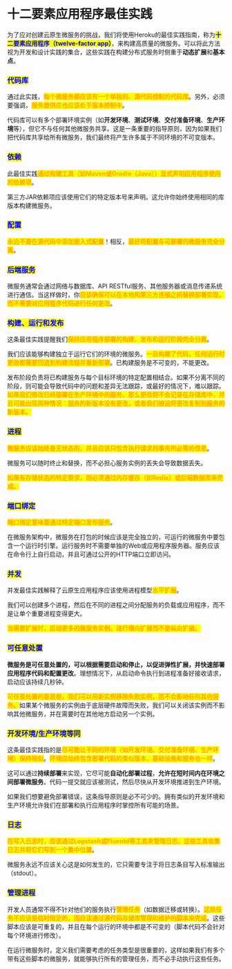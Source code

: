 # 十二要素应用程序最佳实践

为了应对创建云原生微服务的挑战，我们将使用Heroku的最佳实践指南，称为<mark style="color:blue;">**十二要素应用程序（twelve-factor app）**</mark>，来构建高质量的微服务。可以将此方法视为开发和设计实践的集合，这些实践在构建分布式服务时侧重于**动态扩展**和**基本点**。

### <mark style="color:blue;">代码库</mark>

通过此实践，<mark style="color:orange;">**每个微服务都应该有一个单独的、源代码控制的代码库**</mark>。另外，必须要强调，<mark style="color:orange;">**服务器供应也应该处于版本控制中**</mark>。

代码库可以有多个部署环境实例（如**开发环境**、**测试环境**、**交付准备环境**、**生产环境**等），但它不与任何其他微服务共享。这是一条重要的指导原则，因为如果我们把代码库共享给所有微服务，我们最终将产生许多属于不同环境的不可变版本。

### <mark style="color:blue;">依赖</mark>

此最佳实践<mark style="color:orange;">**通过构建工具（如Maven或Gradle（Java））显式声明应用程序使用的依赖项**</mark>。

第三方JAR依赖项应该使用它们的特定版本号来声明。这允许你始终使用相同的库版本构建微服务。

### <mark style="color:blue;">配置</mark>

<mark style="color:orange;">**永远不要在源代码中添加嵌入式配置**</mark>！相反，<mark style="color:orange;">**最好将配置与可部署的微服务完全分离**</mark>。

### <mark style="color:blue;">后端服务</mark>

微服务通常会通过网络与数据库、API RESTful服务、其他服务器或消息传递系统进行通信。当这样做时，你<mark style="color:orange;">**应该确保可以在本地和第三方连接之间替换部署实现，而不需要对应用程序代码进行任何更改**</mark>。

### <mark style="color:blue;">构建、运行和发布</mark>

这条最佳实践提醒我们<mark style="color:orange;">**保持应用程序部署的构建、发布和运行阶段完全分离**</mark>。

我们应该能够构建独立于运行它们的环境的微服务。<mark style="color:orange;">**一旦构建了代码，任何运行时更改都需要回退到构建流程并重新部署**</mark>。已构建服务是不可变的，不能更改。

发布阶段负责将已构建服务与每个目标环境的特定配置相结合。如果不分离不同的阶段，则可能会导致代码中的问题和差异无法跟踪，或最好的情况下，难以跟踪。<mark style="color:orange;">**如果我们修改已经部署在生产环境中的服务，那么更改将不会记录在存储库中，并且可能出现两种情况：服务的新版本没有更改，或者我们被迫将更改复制到服务的新版本。**</mark>

### <mark style="color:blue;">进程</mark>

<mark style="color:orange;">**微服务应该始终是无状态的，并且应该只包含执行请求的事务所必需的信息**</mark>。

微服务可以随时终止和替换，而不必担心服务实例的丢失会导致数据丢失。

<mark style="color:orange;">**如果有存储状态的特定要求，则必须通过内存缓存（如Redis）或后端数据库来完成。**</mark>

### <mark style="color:blue;">端口绑定</mark>

<mark style="color:orange;">**端口绑定意味着通过特定端口发布服务**</mark>。

在微服务架构中，微服务在打包的时候应该是完全独立的，可运行的微服务中要包含一个运行时引擎。运行服务时不需要单独的Web或应用程序服务器。服务应该在命令行上自行启动，并且可通过公开的HTTP端口立即访问。

### <mark style="color:blue;">并发</mark>

并发最佳实践解释了云原生应用程序应该使用进程模型<mark style="color:orange;">**水平扩展**</mark>。

我们可以创建多个进程，然后在不同的进程之间分配服务的负载或应用程序，而不是让单个重要进程变得更大。

<mark style="color:orange;">**当需要扩展时，启动更多的微服务实例，进行横向扩展而不是纵向扩展。**</mark>

### <mark style="color:blue;">可任意处置</mark>

**微服务是可任意处置的，可以根据需要启动和停止，以促进弹性扩展，并快速部署应用程序代码和配置更改**。理想情况下，从启动命令执行到进程准备好接收请求，启动应该持续几秒钟。

<mark style="color:orange;">**可任意处置的意思是，我们可以用新实例移除失败实例，而不会影响任何其他服务。**</mark>如果某个微服务的实例由于底层硬件故障而失败，我们可以关闭该实例而不影响其他微服务，并在需要时在其他地方启动另一个实例。

### <mark style="color:blue;">开发环境/生产环境等同</mark>

这条最佳实践指的是<mark style="color:orange;">**尽可能让不同的环境（如开发环境、交付准备环境、生产环境）保持相似**</mark>。<mark style="color:orange;">**环境应始终包含部署代码的类似版本，基础设施和服务也一样**</mark>。

这可以通过**持续部署**来实现，它尽可能**自动化部署过程**，**允许在短时间内在环境之间部署微服务**。代码一提交就应该被测试，然后尽快从开发环境推进到生产环境。

如果我们想要避免部署错误，这条指导原则是必不可少的。拥有类似的开发环境和生产环境允许我们在部署和执行应用程序时掌控所有可能的场景。

### <mark style="color:blue;">日志</mark>

<mark style="color:orange;">**在写入日志时，应该通过Logstash或Fluentd等工具来管理日志，这些工具收集日志并将它们写到一个集中位置**</mark>。

微服务永远不应该关心这是如何发生的，它只需要专注于将日志条目写入标准输出（stdout）。

### <mark style="color:blue;">管理进程</mark>

开发人员通常不得不针对他们的服务执行<mark style="color:orange;">**管理任务**</mark>（如数据迁移或转换）。<mark style="color:orange;">**这些任务不应该是临时指定的，而应该通过源代码存储库管理和维护的脚本来完成**</mark>。这些脚本应该是可重复的，并且在每个运行的环境中都是不可变的（脚本代码不会针对每个环境进行修改）。

在运行微服务时，定义我们需要考虑的任务类型是很重要的，这样如果我们有多个带有这些脚本的微服务，就能够执行所有的管理任务，而不必手动执行这些任务。
